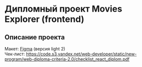 # Дипломный проект Movies Explorer (frontend)

## Описание проекта
Макет: [Figma](https://www.figma.com/file/6FMWkB94wE7KTkcCgUXtnC/light-1?type=design&node-id=1-298&mode=design&t=U21KbUkf9f63t4Tl-0) (версия light 2)
<br>
Чек-лист: https://code.s3.yandex.net/web-developer/static/new-program/web-diploma-criteria-2.0/checklist_react_diplom.pdf

